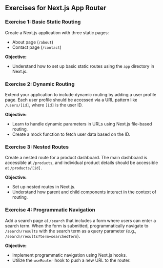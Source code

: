 ## Exercises for Next.js App Router

### Exercise 1: Basic Static Routing
Create a Next.js application with three static pages:
- About page (`/about`)
- Contact page (`/contact`)

**Objective:**
- Understand how to set up basic static routes using the `app` directory in Next.js.

### Exercise 2: Dynamic Routing
Extend your application to include dynamic routing by adding a user profile page. Each user profile should be accessed via a URL pattern like `/users/[id]`, where `[id]` is the user ID.

**Objective:**
- Learn to handle dynamic parameters in URLs using Next.js file-based routing.
- Create a mock function to fetch user data based on the ID.

### Exercise 3: Nested Routes
Create a nested route for a product dashboard. The main dashboard is accessible at `/products`, and individual product details should be accessible at `/products/[id]`.

**Objective:**
- Set up nested routes in Next.js.
- Understand how parent and child components interact in the context of routing.

### Exercise 4: Programmatic Navigation
Add a search page at `/search` that includes a form where users can enter a search term. When the form is submitted, programmatically navigate to `/search/results` with the search term as a query parameter (e.g., `/search/results?term=searchedTerm`).

**Objective:**
- Implement programmatic navigation using Next.js hooks.
- Utilize the `useRouter` hook to push a new URL to the router.
